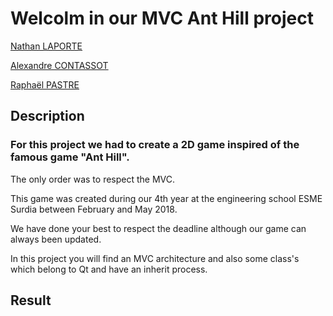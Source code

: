 # Welcolm in our MVC Ant Hill project

[Nathan LAPORTE](https://github.com/Sysmetryx)

[Alexandre CONTASSOT](https://github.com/alexConts)

[Raphaël PASTRE](https://github.com/Raphiqui)

## Description
### For this project we had to create a 2D game inspired of the famous game "Ant Hill".
The only order was to respect the MVC.

This game was created during our 4th year at the engineering school ESME Surdia between February and May 2018.

We have done your best to respect the deadline although our game can always been updated. 

In this project you will find an MVC architecture and also some class's which belong to Qt and have an inherit process.

## Result

